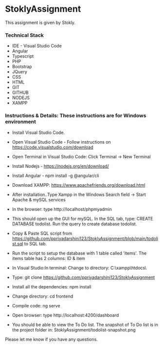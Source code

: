 # StoklyAssignment
This assignment is given by Stokly.

### Technical Stack
* IDE - Visual Studio Code
* Angular
* Typescript
* PHP
* Bootstrap
* JQuery
* CSS
* HTML
* GIT
* GITHUB
* NODEJS
* XAMPP

### Instructions & Details: These instructions are for Windows environment
* Install Visual Studio Code.
* Open Visual Studio Code - Follow instructions on https://code.visualstudio.com/download
* Open Terminal in Visual Studio Code: Click Terminal -> New Terminal
* Install Nodejs - https://nodejs.org/en/download/
* Install Angular - npm install -g @angular/cli

* Download XAMPP: https://www.apachefriends.org/download.html
* After installation..Type Xampp in the Windows Search field -> Start Apache & mySQL services

* In the browser: type http://localhost/phpmyadmin
* This should open up the GUI for mySQL. In the SQL tab, type: CREATE DATABASE todolist. Run the query to create database todolist.

* Copy & Paste SQL script from https://github.com/ppriyadarshini123/StoklyAssignment/blob/main/todolist.sql to SQL tab.
* Run the script to setup the database with 1 table called 'items'. The items table has 2 columns: ID & item

* In Visual Studio:In terminal: Change to directory: C:\xampp\htdocs\
* Type: git clone https://github.com/ppriyadarshini123/StoklyAssignment

* Install all the dependencies: npm install
* Change directory: cd frontend
* Compile code: ng serve

* Open browser: type http://localhost:4200/dashboard
* You should be able to view the To Do list. The snapshot of To Do list is in the project folder in: StoklyAssignment/todolist-snapshot.png

Please let me know if you have any questions.